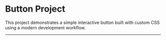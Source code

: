 # Button Project

This project demonstrates a simple interactive button built with custom CSS using a modern development workflow.

---


